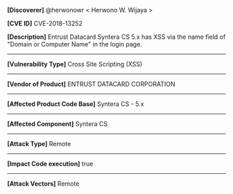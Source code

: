 **[Discoverer]**
@herwonowr < Herwono W. Wijaya >

**[CVE ID]**
CVE-2018-13252

**[Description]**
Entrust Datacard
Syntera CS 5.x has XSS via the name field of "Domain or Computer Name" in the login page.

------------------------------------------

**[Vulnerability Type]**
Cross Site Scripting (XSS)

------------------------------------------

**[Vendor of Product]**
ENTRUST DATACARD CORPORATION

------------------------------------------

**[Affected Product Code Base]**
Syntera CS - 5.x

------------------------------------------

**[Affected Component]**
Syntera CS

------------------------------------------

**[Attack Type]**
Remote

------------------------------------------

**[Impact Code execution]**
true

------------------------------------------

**[Attack Vectors]**
Remote

